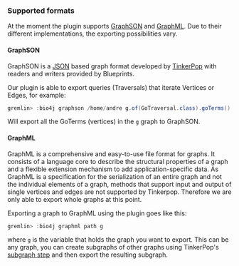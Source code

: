 ### Supported formats

At the moment the plugin supports [GraphSON](https://github.com/thinkaurelius/faunus/wiki/GraphSON-Format) and [GraphML](http://graphml.graphdrawing.org/). Due to their different implementations, the exporting possibilities vary.


#### GraphSON

GraphSON is a [JSON](http://json.org/) based graph format developed by [TinkerPop](http://www.tinkerpop.com/) with readers and writers provided by Blueprints.

Our plugin is able to export queries (Traversals) that iterate Vertices or Edges, for example: 

```java
gremlin> :bio4j graphson /home/andre g.of(GoTraversal.class).goTerms()
```

Will export all the GoTerms (vertices) in the `g` graph to GraphSON.


#### GraphML

GraphML is a comprehensive and easy-to-use file format for graphs. It consists of a language core to describe the structural properties of a graph and a flexible extension mechanism to add application-specific data.
As GraphML is a specification for the serialization of an entire graph and not the individual elements of a graph, methods that support input and output of single vertices and edges are not supported by Tinkerpop. Therefore we are only able to export whole graphs at this point.

Exporting a graph to GraphML using the plugin goes like this:
 
```java
gremlin> :bio4j graphml path g
```

where `g` is the variable that holds the graph you want to export. This can be any graph, you can create subgraphs of other graphs using TinkerPop's [subgraph step](http://www.tinkerpop.com/docs/current/#subgraph-step) and then export the resulting subgraph. 

